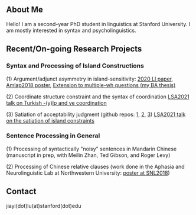 ## About Me

Hello! I am a second-year PhD student in linguistics at Stanford University. I am mostly interested in syntax and psycholinguistics. 

## Recent/On-going Research Projects
### Syntax and Processing of Island Constructions

(1) Argument/adjunct asymmetry in island-sensitivity: [2020 LI paper](https://doi.org/10.1162/ling_a_00343), [Amlap2018 poster](https://cpb-us-e1.wpmucdn.com/sites.northwestern.edu/dist/8/1599/files/2017/01/AMLaP2018-v1-1v3qtms.pdf), [Extension to multiple-wh questions (my BA thesis)](https://github.com/lu-jiayi/Jiayi-Lu/blob/master/Thesis_Submit.pdf)

(2) Coordinate structure constraint and the syntax of coordination [LSA2021 talk on Turkish -(y)Ip and ve coordination](https://stanford.box.com/s/2ze12u2bgpv2sne91bfolgwaf0w7ef6k)

(3) Satiation of acceptability judgment (github repos: [1](https://github.com/lu-jiayi/Satiation_baseline), [2](https://github.com/lu-jiayi/satiation_exp1b_island_as_ungram), [3](https://github.com/lu-jiayi/satiation_exp1c_island_as_neutral)) [LSA2021 talk on the satiation of island constraints](https://stanford.box.com/s/oqkk1qief6eootsxdu3y2t5z9497bm5t)

### Sentence Processing in General

(1) Processing of syntactically "noisy" sentences in Mandarin Chinese (manuscript in prep, with Meilin Zhan, Ted Gibson, and Roger Levy)

(2) Processing of Chinese relative clauses (work done in the Aphasia and Neurolinguistic Lab at Northwestern University: [poster at SNL2018](https://github.com/lu-jiayi/Jiayi-Lu/blob/master/final-Chinese-Sentence-Processing_SNL2018_JL_MW_CT-V2-25lkw4h.pdf))


## Contact

jiayi(dot)lu(at)stanford(dot)edu
